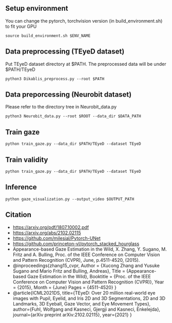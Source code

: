 ## Setup environment

You can change the pytorch, torchvision version (in build_environment.sh) to fit your GPU

    source build_environment.sh $ENV_NAME

## Data preprocessing (TEyeD dataset)

Put TEyeD dataset directory at $PATH. The preprocessed data will be under $PATH/TEyeD

    python3 Dikablis_preprocess.py --root $PATH

## Data preporcessing (Neurobit dataset)

Please refer to the directory tree in Neurobit_data.py

    python3 Neurobit_data.py --root $ROOT --data_dir $DATA_PATH
    
## Train gaze

    python train_gaze.py --data_dir $PATH/TEyeD --dataset TEyeD

## Train validity

    python train_gaze.py --data_dir $PATH/TEyeD --dataset TEyeD

## Inference

    python gaze_visualization.py --output_video $OUTPUT_PATH

## Citation
* https://arxiv.org/pdf/1807.10002.pdf
* https://arxiv.org/abs/2102.02115
* https://github.com/milesial/Pytorch-UNet
* https://github.com/princeton-vl/pytorch_stacked_hourglass
* Appearance-based Gaze Estimation in the Wild, X. Zhang, Y. Sugano, M. Fritz and A. Bulling, Proc. of the IEEE Conference on Computer Vision and Pattern Recognition (CVPR), June, p.4511-4520, (2015). 
* @inproceedings{zhang15_cvpr,
  Author = {Xucong Zhang and Yusuke Sugano and Mario Fritz and Bulling, Andreas},
  Title = {Appearance-based Gaze Estimation in the Wild},
  Booktitle = {Proc. of the IEEE Conference on Computer Vision and Pattern Recognition (CVPR)},
  Year = {2015},
  Month = {June}
  Pages = {4511-4520} }
* @article{ICML2021DS,
  title={TEyeD: Over 20 million real-world eye images with Pupil, Eyelid, and Iris 2D and 3D Segmentations, 2D and 3D Landmarks, 3D Eyeball, Gaze Vector, and Eye Movement Types},
  author={Fuhl, Wolfgang and Kasneci, Gjergji and Kasneci, Enkelejda},
  journal={arXiv preprint arXiv:2102.02115},
  year={2021}
  }
